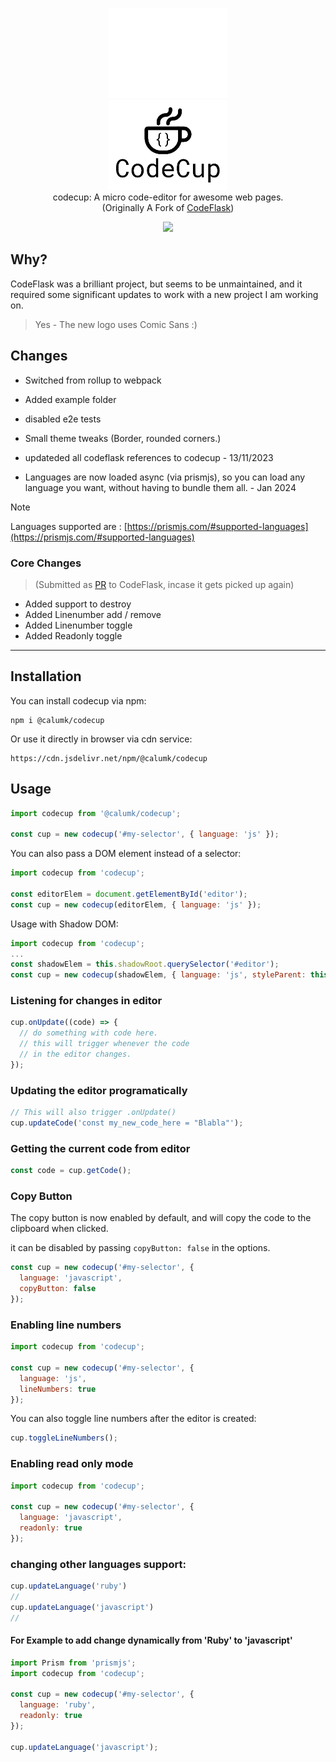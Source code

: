 
<p align="center">
  <img src="assets/logo2.png#gh-dark-mode-only" width="190"><br>
  <img src="assets/logo.png#gh-light-mode-only" width="190"><br>
    codecup: A micro code-editor for awesome web pages.<br>
    (Originally A Fork of <a href="https://github.com/kazzkiq/CodeFlask">CodeFlask</a>)
</p>

<p align="center">
  <img src="assets/code.png" width="739">
</p>

## Why?
CodeFlask was a brilliant project, but seems to be unmaintained, and it required some significant updates to work with a new project I am working on.

> Yes - The new logo uses Comic Sans :)


## Changes
* Switched from rollup to webpack
* Added example folder 
* disabled e2e tests 
* Small theme tweaks (Border, rounded corners.)

* updateded all codeflask references to codecup - 13/11/2023
* Languages are now loaded async (via prismjs), so you can load any language you want, without having to bundle them all. - Jan 2024

> [!NOTE]
> Languages supported are : [https://prismjs.com/#supported-languages](https://prismjs.com/#supported-languages)

### Core Changes 
> (Submitted as [PR](https://github.com/kazzkiq/CodeFlask/pull/134) to CodeFlask, incase it gets picked up again)
* Added support to destroy
* Added Linenumber add / remove 
* Added Linenumber toggle
* Added Readonly toggle

---

## Installation

You can install codecup via npm:

```
npm i @calumk/codecup
```

Or use it directly in browser via cdn service:

```
https://cdn.jsdelivr.net/npm/@calumk/codecup
```

## Usage

```js
import codecup from '@calumk/codecup';

const cup = new codecup('#my-selector', { language: 'js' });
```
You can also pass a DOM element instead of a selector:
```js
import codecup from 'codecup';

const editorElem = document.getElementById('editor');
const cup = new codecup(editorElem, { language: 'js' });
```
Usage with Shadow DOM:
```js
import codecup from 'codecup';
...
const shadowElem = this.shadowRoot.querySelector('#editor');
const cup = new codecup(shadowElem, { language: 'js', styleParent: this.shadowRoot });
```
### Listening for changes in editor

```js
cup.onUpdate((code) => {
  // do something with code here.
  // this will trigger whenever the code
  // in the editor changes.
});
```

### Updating the editor programatically

```js
// This will also trigger .onUpdate()
cup.updateCode('const my_new_code_here = "Blabla"');
```

### Getting the current code from editor

```js
const code = cup.getCode();
```


### Copy Button

The copy button is now enabled by default, and will copy the code to the clipboard when clicked.

it can be disabled by passing `copyButton: false` in the options.

```js
const cup = new codecup('#my-selector', {
  language: 'javascript',
  copyButton: false
});
```


### Enabling line numbers

```js
import codecup from 'codecup';

const cup = new codecup('#my-selector', {
  language: 'js',
  lineNumbers: true
});
```

You can also toggle line numbers after the editor is created:

```js
cup.toggleLineNumbers();

```

### Enabling read only mode

```js
import codecup from 'codecup';

const cup = new codecup('#my-selector', {
  language: 'javascript',
  readonly: true
});
```

### changing other languages support:

```js
cup.updateLanguage('ruby')
// 
cup.updateLanguage('javascript')
//
```

#### For Example to add change dynamically from 'Ruby' to 'javascript'

```js
import Prism from 'prismjs';
import codecup from 'codecup';

const cup = new codecup('#my-selector', {
  language: 'ruby',
  readonly: true
});

cup.updateLanguage('javascript');
```

